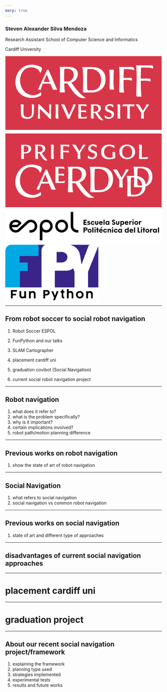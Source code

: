 ```yaml
---
marp: true
---
```


<!-- theme: gaia -->
<!-- class: invert -->

<!-- # Social Navigation -->

### Steven Alexander Silva Mendoza

Research Assistant
School of Computer Science and Informatics

Cardiff University

![bg right height:3cm](./images/Cardiff_University_logo.png)
![bg right height:2cm](./images/open-use-espol-logo_0.svg)
![bg right height:1cm](./images/FunPython_logo.png)

<!-- # Demos desde las pasantias
- -->

---

<!-- ? talk a bit about me, from 2017 till today -->

## From robot soccer to social robot navigation

1. Robot Soccer ESPOL

2. FunPython and our talks

3. SLAM Cartographer

4. placement cardiff uni

5. graduation covibot (Social Navigation)

6. current social robot navigation project

---

## Robot navigation

1. what does it refer to?
2. what is the problem specifically?
3. why is it important?
4. certain implications involved?
5. robot path/motion planning difference

---

## Previous works on robot navigation

1. show the state of art of robot navigation

---

## Social Navigation

1. what refers to social navigation
2. social navigation vs common robot navigation

---

## Previous works on social navigation

1. state of art and different type of approaches

---

## disadvantages of current social navigation approaches

---

# placement cardiff uni

---

# graduation project

---

## About our recent social navigation project/framework

1. explaining the framework
2. planning type used
3. strategies implemented
4. experimental tests
5. results and future works
